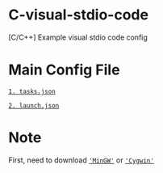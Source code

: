 # C-visual-stdio-code
[C/C++] Example visual stdio code config

# Main Config File
[`1. tasks.json`](/.vscode/tasks.json)

[`2. launch.json`](/.vscode/launch.json)

# Note
First, need to download [`'MinGW'`](http://www.mingw.org/) or [`'Cygwin'`](https://www.cygwin.com/)

